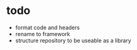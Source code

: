 # todo
- format code and headers
- rename to framework
- structure repository to be useable as a library
